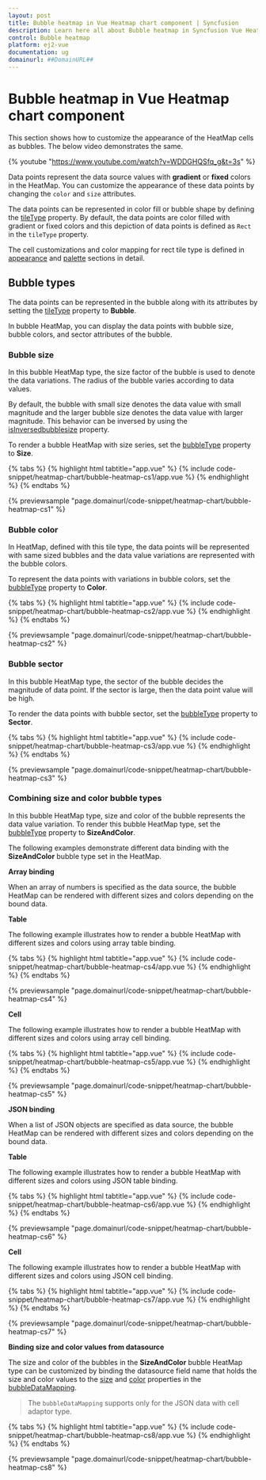```yaml
---
layout: post
title: Bubble heatmap in Vue Heatmap chart component | Syncfusion
description: Learn here all about Bubble heatmap in Syncfusion Vue Heatmap chart component of Syncfusion Essential JS 2 and more.
control: Bubble heatmap 
platform: ej2-vue
documentation: ug
domainurl: ##DomainURL##
---
```


# Bubble heatmap in Vue Heatmap chart component

This section shows how to customize the appearance of the HeatMap cells as bubbles. The below video demonstrates the same.

{% youtube "https://www.youtube.com/watch?v=WDDGHQSfq_g&t=3s" %}

Data points represent the data source values with **gradient** or **fixed** colors in the HeatMap. You can customize the appearance of these data points by changing the `color` and `size` attributes.

The data points can be represented in color fill or bubble shape by defining the [tileType](https://ej2.syncfusion.com/vue/documentation/api/heatmap/cellSettings/#tiletype) property. By default, the data points are color filled with gradient or fixed colors and this depiction of data points is defined as `Rect` in the `tileType` property.

The cell customizations and color mapping for rect tile type is defined in [appearance](./appearance/) and [palette](./palette/) sections in detail.

## Bubble types

The data points can be represented in the bubble along with its attributes by setting the [tileType](https://ej2.syncfusion.com/vue/documentation/api/heatmap/cellSettings/#tiletype) property to **Bubble**.

In bubble HeatMap, you can display the data points with bubble size, bubble colors, and sector attributes of the bubble.

### Bubble size

In this bubble HeatMap type, the size factor of the bubble is used to denote the data variations. The radius of the bubble varies according to data values.

By default, the bubble with small size denotes the data value with small magnitude and the larger bubble size denotes the data value with larger magnitude. This behavior can be inversed by using the [isInversedbubblesize](https://ej2.syncfusion.com/vue/documentation/api/heatmap/cellSettings/#isinversedbubblesize) property.

To render a bubble HeatMap with size series, set the [bubbleType](https://ej2.syncfusion.com/vue/documentation/api/heatmap/cellSettings/#bubbletype) property to **Size**.

{% tabs %}
{% highlight html tabtitle="app.vue" %}
{% include code-snippet/heatmap-chart/bubble-heatmap-cs1/app.vue %}
{% endhighlight %}
{% endtabs %}
        
{% previewsample "page.domainurl/code-snippet/heatmap-chart/bubble-heatmap-cs1" %}

### Bubble color

In HeatMap, defined with this tile type, the data points will be represented with same sized bubbles and the data value variations are represented with the bubble colors.

To represent the data points with variations in bubble colors, set the [bubbleType](https://ej2.syncfusion.com/vue/documentation/api/heatmap/cellSettings/#bubbletype) property to **Color**.

{% tabs %}
{% highlight html tabtitle="app.vue" %}
{% include code-snippet/heatmap-chart/bubble-heatmap-cs2/app.vue %}
{% endhighlight %}
{% endtabs %}
        
{% previewsample "page.domainurl/code-snippet/heatmap-chart/bubble-heatmap-cs2" %}

### Bubble sector

In this bubble HeatMap type, the sector of the bubble decides the magnitude of data point. If the sector is large, then the data point value will be high.

To render the data points with bubble sector, set the [bubbleType](https://ej2.syncfusion.com/vue/documentation/api/heatmap/cellSettings/#bubbletype) property to **Sector**.

{% tabs %}
{% highlight html tabtitle="app.vue" %}
{% include code-snippet/heatmap-chart/bubble-heatmap-cs3/app.vue %}
{% endhighlight %}
{% endtabs %}
        
{% previewsample "page.domainurl/code-snippet/heatmap-chart/bubble-heatmap-cs3" %}

### Combining size and color bubble types

In this bubble HeatMap type, size and color of the bubble represents the data value variation. To render this bubble HeatMap type, set the [bubbleType](https://ej2.syncfusion.com/vue/documentation/api/heatmap/cellSettings/#bubbletype) property to **SizeAndColor**.

The following examples demonstrate different data binding with the **SizeAndColor** bubble type set in the HeatMap.

<!-- markdownlint-disable MD036 -->
**Array binding**

When an array of numbers is specified as the data source, the bubble HeatMap can be rendered with different sizes and colors depending on the bound data.

<!-- markdownlint-disable MD036 -->
**Table**

The following example illustrates how to render a bubble HeatMap with different sizes and colors using array table binding.

{% tabs %}
{% highlight html tabtitle="app.vue" %}
{% include code-snippet/heatmap-chart/bubble-heatmap-cs4/app.vue %}
{% endhighlight %}
{% endtabs %}
        
{% previewsample "page.domainurl/code-snippet/heatmap-chart/bubble-heatmap-cs4" %}

<!-- markdownlint-disable MD036 -->
**Cell**

The following example illustrates how to render a bubble HeatMap with different sizes and colors using array cell binding.

{% tabs %}
{% highlight html tabtitle="app.vue" %}
{% include code-snippet/heatmap-chart/bubble-heatmap-cs5/app.vue %}
{% endhighlight %}
{% endtabs %}
        
{% previewsample "page.domainurl/code-snippet/heatmap-chart/bubble-heatmap-cs5" %}

<!-- markdownlint-disable MD036 -->
**JSON binding**

When a list of JSON objects are specified as data source, the bubble HeatMap can be rendered with different sizes and colors depending on the bound data.

<!-- markdownlint-disable MD036 -->
**Table**

The following example illustrates how to render a bubble HeatMap with different sizes and colors using JSON table binding.

{% tabs %}
{% highlight html tabtitle="app.vue" %}
{% include code-snippet/heatmap-chart/bubble-heatmap-cs6/app.vue %}
{% endhighlight %}
{% endtabs %}
        
{% previewsample "page.domainurl/code-snippet/heatmap-chart/bubble-heatmap-cs6" %}

<!-- markdownlint-disable MD036 -->
**Cell**

The following example illustrates how to render a bubble HeatMap with different sizes and colors using JSON cell binding.

{% tabs %}
{% highlight html tabtitle="app.vue" %}
{% include code-snippet/heatmap-chart/bubble-heatmap-cs7/app.vue %}
{% endhighlight %}
{% endtabs %}
        
{% previewsample "page.domainurl/code-snippet/heatmap-chart/bubble-heatmap-cs7" %}

<!-- markdownlint-disable MD036 -->
**Binding size and color values from datasource**

The size and color of the bubbles in the **SizeAndColor** bubble HeatMap type can be customized by binding the datasource field name that holds the size and color values to the [size](https://ej2.syncfusion.com/vue/documentation/api/heatmap/bubbleDataModel/#size) and [color](https://ej2.syncfusion.com/vue/documentation/api/heatmap/bubbleDataModel/#color) properties in the [bubbleDataMapping](https://ej2.syncfusion.com/vue/documentation/api/heatmap/dataModel/#bubbledatamapping).

>The `bubbleDataMapping` supports only for the JSON data with cell adaptor type.

{% tabs %}
{% highlight html tabtitle="app.vue" %}
{% include code-snippet/heatmap-chart/bubble-heatmap-cs8/app.vue %}
{% endhighlight %}
{% endtabs %}
        
{% previewsample "page.domainurl/code-snippet/heatmap-chart/bubble-heatmap-cs8" %}
